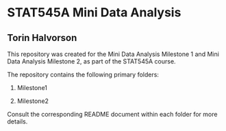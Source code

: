 # STAT545A Mini Data Analysis
## Torin Halvorson

This repository was created for the Mini Data Analysis Milestone 1 and Mini Data Analysis Milestone 2, as part of the STAT545A course. 

The repository contains the following primary folders:

1. Milestone1

2. Milestone2

Consult the corresponding README document within each folder for more details.
